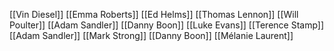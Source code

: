 [[Vin Diesel]]
[[Emma Roberts]]
[[Ed Helms]]
[[Thomas Lennon]]
[[Will Poulter]]
[[Adam Sandler]]
[[Danny Boon]]
[[Luke Evans]]
[[Terence Stamp]]
[[Adam Sandler]]
[[Mark Strong]]
[[Danny Boon]]
[[Mélanie Laurent]]
